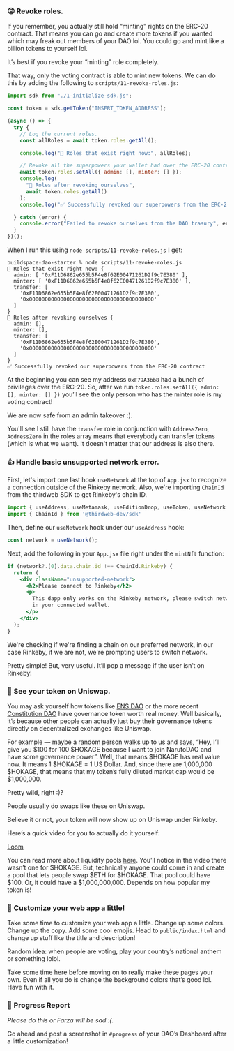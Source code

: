 ### 😡 Revoke roles.

If you remember, you actually still hold “minting” rights on the ERC-20 contract. That means you can go and create more tokens if you wanted which may freak out members of your DAO lol. You could go and mint like a billion tokens to yourself lol.

It’s best if you revoke your “minting” role completely.

That way, only the voting contract is able to mint new tokens. We can do this by adding the following to `scripts/11-revoke-roles.js`:

```jsx
import sdk from "./1-initialize-sdk.js";

const token = sdk.getToken("INSERT_TOKEN_ADDRESS");

(async () => {
  try {
    // Log the current roles.
    const allRoles = await token.roles.getAll();

    console.log("👀 Roles that exist right now:", allRoles);

    // Revoke all the superpowers your wallet had over the ERC-20 contract.
    await token.roles.setAll({ admin: [], minter: [] });
    console.log(
      "🎉 Roles after revoking ourselves",
      await token.roles.getAll()
    );
    console.log("✅ Successfully revoked our superpowers from the ERC-20 contract");

  } catch (error) {
    console.error("Failed to revoke ourselves from the DAO trasury", error);
  }
})();
```

When I run this using `node scripts/11-revoke-roles.js` I get:

```plaintext
buildspace-dao-starter % node scripts/11-revoke-roles.js
👀 Roles that exist right now: {
  admin: [ '0xF11D6862e655b5F4e8f62E00471261D2f9c7E380' ],
  minter: [ '0xF11D6862e655b5F4e8f62E00471261D2f9c7E380' ],
  transfer: [
    '0xF11D6862e655b5F4e8f62E00471261D2f9c7E380',
    '0x0000000000000000000000000000000000000000'
  ]
}
🎉 Roles after revoking ourselves {
  admin: [],
  minter: [],
  transfer: [
    '0xF11D6862e655b5F4e8f62E00471261D2f9c7E380',
    '0x0000000000000000000000000000000000000000'
  ]
}
✅ Successfully revoked our superpowers from the ERC-20 contract
```

At the beginning you can see my address `0xF79A3bb8` had a bunch of privileges over the ERC-20. So, after we run `token.roles.setAll({ admin: [], minter: [] })` you’ll see the only person who has the minter role is my voting contract!

We are now safe from an admin takeover :).

You'll see I still have the `transfer` role in conjunction with `AddressZero`, `AddressZero` in the roles array means that everybody can transfer tokens (which is what we want). It doesn't matter that our address is also there.

### 👍 Handle basic unsupported network error.

First, let's import one last hook `useNetwork` at the top of `App.jsx` to recognize a connection outside of the Rinkeby network. Also, we're importing `ChainId` from the thirdweb SDK to get Rinkeby's chain ID.

```jsx
import { useAddress, useMetamask, useEditionDrop, useToken, useNetwork } from '@thirdweb-dev/react';
import { ChainId } from '@thirdweb-dev/sdk'
```

Then, define our `useNetwork` hook under our `useAddress` hook:

```jsx
const network = useNetwork();
```

Next, add the following in your `App.jsx` file right under the `mintNft` function:

```jsx
if (network?.[0].data.chain.id !== ChainId.Rinkeby) {
  return (
    <div className="unsupported-network">
      <h2>Please connect to Rinkeby</h2>
      <p>
        This dapp only works on the Rinkeby network, please switch networks
        in your connected wallet.
      </p>
    </div>
  );
}
```

We're checking if we're finding a chain on our preferred network, in our case Rinkeby, if we are not, we're prompting users to switch network.

Pretty simple! But, very useful. It’ll pop a message if the user isn’t on Rinkeby!

### 🤑 See your token on Uniswap.

You may ask yourself how tokens like [ENS DAO](https://coinmarketcap.com/currencies/ethereum-name-service/) or the more recent [Constitution DAO](https://coinmarketcap.com/currencies/constitutiondao/) have governance token worth real money. Well basically, it’s because other people can actually just buy their governance tokens directly on decentralized exchanges like Uniswap.

For example — maybe a random person walks up to us and says, “Hey, I’ll give you $100 for 100 $HOKAGE because I want to join NarutoDAO and have some governance power”. Well, that means $HOKAGE has real value now. It means 1 $HOKAGE = 1 US Dollar. And, since there are 1,000,000 $HOKAGE, that means that my token’s fully diluted market cap would be $1,000,000.

Pretty wild, right :)?

People usually do swaps like these on Uniswap.

Believe it or not, your token will now show up on Uniswap under Rinkeby.

Here’s a quick video for you to actually do it yourself:

[Loom](https://www.loom.com/share/8c235f0c5d974c978e5dbd564bbca59d)

You can read more about liquidity pools [here](https://docs.uniswap.org/protocol/V2/concepts/core-concepts/pools). You’ll notice in the video there wasn’t one for $HOKAGE. But, technically anyone could come in and create a pool that lets people swap $ETH for $HOKAGE. That pool could have $100. Or, it could have a $1,000,000,000. Depends on how popular my token is!

### 🎨 Customize your web app a little!

Take some time to customize your web app a little. Change up some colors. Change up the copy. Add some cool emojis. Head to `public/index.html` and change up stuff like the title and description!

Random idea: when people are voting, play your country’s national anthem or something lolol.

Take some time here before moving on to really make these pages your own. Even if all you do is change the background colors that’s good lol. Have fun with it.

### 🚨 Progress Report

*Please do this or Farza will be sad :(.*

Go ahead and post a screenshot in `#progress` of your DAO’s Dashboard after a little customization!
